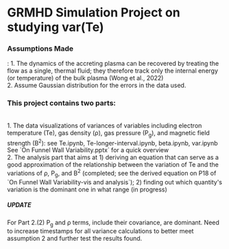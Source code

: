 # GRMHD Simulation Project on studying var(Te)
<h3>Assumptions Made</h3>:
1. The dynamics of the accreting plasma can be recovered by treating the flow as a single, thermal fluid; they therefore track only the internal energy (or temperature) of the bulk plasma (Wong et al., 2022) <br>
2. Assume Gaussian distribution for the errors in the data used. <br>
<h3>This project contains two parts:</h3> <br>
1. The data visualizations of variances of variables including electron temperature (Te), gas density (ρ), gas pressure (P<sub>g</sub>), and magnetic field strength (B<sup>2</sup>): see Te.ipynb, Te-longer-interval.ipynb,
   beta.ipynb, var.ipynb <br> See `On Funnel Wall Variability.pptx` for a quick overview <br>
2. The analysis part that aims at 1) deriving an equation that can serve as a good approximation of the relationship between the variation of Te and the variations of ρ, P<sub>g</sub>, and B<sup>2</sup> (completed; see the derived equation on P18 of `On Funnel Wall Variability-vis and analysis`);
   2) finding out which quantity's variation is the dominant one in what range (in progress) <br>
<h5>UPDATE</h5> For Part 2.(2) P<sub>g</sub> and ρ terms, include their covariance, are dominant. Need to increase timestamps for all variance calculations to better meet assumption 2 and further test the results found.
